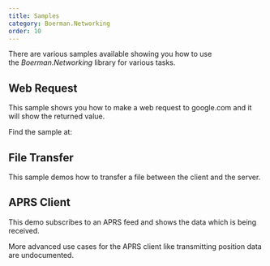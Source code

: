 ```yaml
---
title: Samples
category: Boerman.Networking
order: 10
---
```



There are various samples available showing you how to use the *Boerman.Networking* library for various tasks.

## Web Request

This sample shows you how to make a web request to google.com and it will show the returned value.

Find the sample at:

## File Transfer

This sample demos how to transfer a file between the client and the server.

## APRS Client

This demo subscribes to an APRS feed and shows the data which is being received.

More advanced use cases for the APRS client like transmitting position data are undocumented.